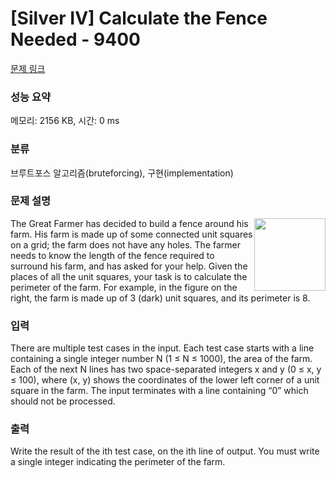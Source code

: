 # [Silver IV] Calculate the Fence Needed - 9400 

[문제 링크](https://www.acmicpc.net/problem/9400) 

### 성능 요약

메모리: 2156 KB, 시간: 0 ms

### 분류

브루트포스 알고리즘(bruteforcing), 구현(implementation)

### 문제 설명

<p><img alt="" src="https://www.acmicpc.net/upload/images2/fence.png" style="float:right; height:116px; width:114px">The Great Farmer has decided to build a fence around his farm. His farm is made up of some connected unit squares on a grid; the farm does not have any holes. The farmer needs to know the length of the fence required to surround his farm, and has asked for your help. Given the places of all the unit squares, your task is to calculate the perimeter of the farm. For example, in the figure on the right, the farm is made up of 3 (dark) unit squares, and its perimeter is 8.</p>

### 입력 

 <p>There are multiple test cases in the input. Each test case starts with a line containing a single integer number N (1 ≤ N ≤ 1000), the area of the farm. Each of the next N lines has two space-separated integers x and y (0 ≤ x, y ≤ 100), where (x, y) shows the coordinates of the lower left corner of a unit square in the farm. The input terminates with a line containing “0” which should not be processed.</p>

### 출력 

 <p>Write the result of the ith test case, on the ith line of output. You must write a single integer indicating the perimeter of the farm.</p>

